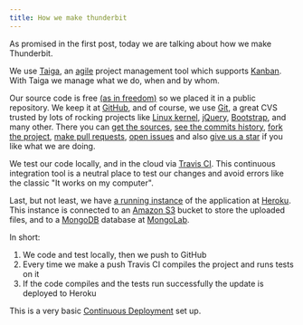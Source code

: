 ```yaml
---
title: How we make thunderbit
---
```

As promised in the first post, today we are talking about how we make Thunderbit.

We use [Taiga](https://tree.taiga.io/project/greenled-thunderbit-1), an [agile](http://agilemanifesto.com) project management tool which supports [Kanban](http://blog.taiga.io/what-is-kanban.html). With Taiga we manage what we do, when and by whom.

Our source code is free [(as in freedom)](http://www.gnu.org/philosophy/philosophy.html) so we placed it in a public repository. We keep it at [GitHub](http://github.com/thunderbit/thunderbit), and of course, we use [Git](http://git-scm.org), a great CVS trusted by lots of rocking projects like [Linux kernel](https://github.com/torvalds/linux), [jQuery](https://github.com/jquery/jquery), [Bootstrap](), and many other. There you can [get the sources](http://github.com/thunderbit/thunderbit), [see the commits history](https://github.com/thunderbit/thunderbit/commits/master), [fork the project](https://github.com/thunderbit/thunderbit/network), [make pull requests](https://github.com/thunderbit/thunderbit/pulls), [open issues](https://github.com/thunderbit/thunderbit/issues) and also [give us a star](https://github.com/thunderbit/thunderbit/stargazers) if you like what we are doing.

We test our code locally, and in the cloud via [Travis CI](https://travis-ci.org/thunderbit/thunderbit). This continuous integration tool is a neutral place to test our changes and avoid errors like the classic "It works on my computer".

Last, but not least, we have [a running instance](http://thunderbit.heroku-app.com) of the application at [Heroku](https://heroku.com). This instance is connected to an [Amazon S3](http://aws.amazon.com/s3) bucket to store the uploaded files, and to a [MongoDB](http://mongodb.org) database at [MongoLab](http://mongolab.com).

In short:

1. We code and test locally, then we push to GitHub
2. Every time we make a push Travis CI compiles the project and runs tests on it
3. If the code compiles and the tests run successfully the update is deployed to Heroku

This is a very basic [Continuous Deployment](https://en.wikipedia.org/wiki/Continuous_deployment) set up.
